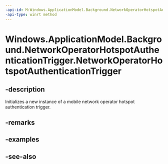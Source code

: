 ```yaml
---
-api-id: M:Windows.ApplicationModel.Background.NetworkOperatorHotspotAuthenticationTrigger.#ctor
-api-type: winrt method
---
```


<!-- Method syntax
public NetworkOperatorHotspotAuthenticationTrigger()
-->

# Windows.ApplicationModel.Background.NetworkOperatorHotspotAuthenticationTrigger.NetworkOperatorHotspotAuthenticationTrigger

## -description
Initializes a new instance of a mobile network operator hotspot authentication trigger.

## -remarks

## -examples

## -see-also

